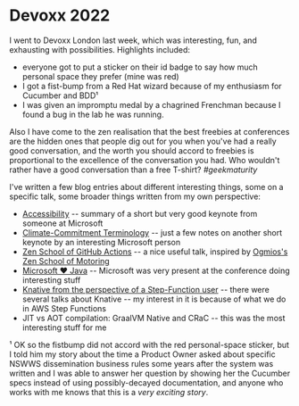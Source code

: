 # Devoxx 2022
I went to Devoxx London last week, which was interesting, fun, and exhausting with possibilities. 
Highlights included:
* everyone got to put a sticker on their id badge to say how much personal space they prefer (mine was red)
* I got a fist-bump from a Red Hat wizard because of my enthusiasm for Cucumber and BDD¹
* I was given an impromptu medal by a chagrined Frenchman because I found a bug in the lab he was running.  

Also I have come to the zen realisation that the best freebies at conferences 
are the hidden ones that people dig out for you when you've had a really good conversation, 
and the worth you should accord to freebies is proportional to the excellence of the conversation you had. 
Who wouldn't rather have a good conversation than a free T-shirt? _#geekmaturity_

I've written a few blog entries about different interesting things, some on a specific talk, 
some broader things written from my own perspective:
* [Accessibility](accessibility.md) -- summary of a short but very good keynote from someone at Microsoft
* [Climate-Commitment Terminology](climate-commitment-terminology.md) -- just a few notes on another short keynote by an interesting Microsoft person
* [Zen School of GitHub Actions](zen-github-actions.md) -- a nice useful talk, inspired by [Ogmios's Zen School of Motoring](https://www.youtube.com/watch?v=RidKpZEJj4E)
* [Microsoft ❤ Java](microsoft-hearts-java.md) -- Microsoft was very present at the conference doing interesting stuff
* [Knative from the perspective of a Step-Function user](knative.md) -- there were several talks about Knative -- my interest in it is because of what we do in AWS Step Functions
* JIT vs AOT compilation: GraalVM Native and CRaC -- this was the most interesting stuff for me

¹ OK so the fistbump did not accord with the red personal-space sticker, 
but I told him my story about the time a Product Owner asked about specific NSWWS dissemination business rules 
some years after the system was written
and I was able to answer her question by showing her the Cucumber specs 
instead of using possibly-decayed documentation,
and anyone who works with me knows that this is a _very exciting story_.
